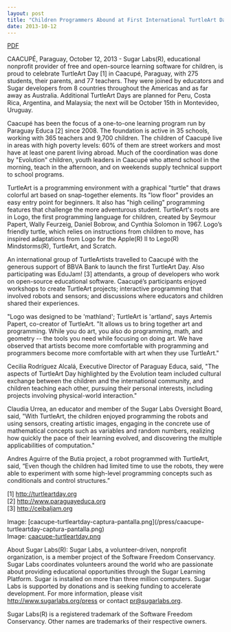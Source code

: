 ```yaml
---
layout: post
title: "Children Programmers Abound at First International TurtleArt Day"
date: 2013-10-12
---
```



[PDF](/press/SugarLabsPR-en.20131015.pdf)

CAACUPÉ, Paraguay, October 12, 2013 - Sugar Labs(R), educational nonprofit
provider of free and open-source learning software for children, is proud to
celebrate TurtleArt Day [1] in Caacupé, Paraguay, with 275 students, their
parents, and 77 teachers. They were joined by educators and Sugar developers
from 8 countries throughout the Americas and as far away as Australia.
Additional TurtleArt Days are planned for Peru, Costa Rica, Argentina, and
Malaysia; the next will be October 15th in Montevideo, Uruguay.

Caacupé has been the focus of a one-to-one learning program run by Paraguay
Educa [2] since 2008. The foundation is active in 35 schools, working with 365
teachers and 9,700 children. The children of Caacupé live in areas with high
poverty levels: 60% of them are street workers and most have at least one
parent living abroad. Much of the coordination was done by "Evolution"
children, youth leaders in Caacupé who attend school in the morning, teach in
the afternoon, and on weekends supply technical support to school programs.

TurtleArt is a programming environment with a graphical "turtle" that draws
colorful art based on snap-together elements. Its "low floor" provides an easy
entry point for beginners. It also has "high ceiling" programming features
that challenge the more adventurous student. TurtleArt's roots are in Logo,
the first programming language for children, created by Seymour Papert, Wally
Feurzeig, Daniel Bobrow, and Cynthia Solomon in 1967. Logo’s friendly turtle,
which relies on instructions from children to move, has inspired adaptations
from Logo for the Apple(R) II to Lego(R) Mindstorms(R), TurtleArt, and
Scratch.

An international group of TurtleArtists travelled to Caacupé with the generous
support of BBVA Bank to launch the first TurtleArt Day. Also participating was
EduJam! [3] attendants, a group of developers who work on open-source
educational software. Caacupé’s participants enjoyed workshops to create
TurtleArt projects; interactive programming that involved robots and sensors;
and discussions where educators and children shared their experiences.

"Logo was designed to be 'mathland'; TurtleArt is 'artland', says Artemis
Papert, co-creator of TurtleArt. "It allows us to bring together art and
programming. While you do art, you also do programming, math, and geometry --
the tools you need while focusing on doing art. We have observed that artists
become more comfortable with programming and programmers become more
comfortable with art when they use TurtleArt."

Cecilia Rodríguez Alcalá, Executive Director of Paraguay Educa, said, "The
aspects of TurtleArt Day highlighted by the Evolution team included cultural
exchange between the children and the international community, and children
teaching each other, pursuing their personal interests, including projects
involving physical-world interaction."

Claudia Urrea, an educator and member of the Sugar Labs Oversight Board, said,
"With TurtleArt, the children enjoyed programming the robots and using
sensors, creating artistic images, engaging in the concrete use of
mathematical concepts such as variables and random numbers, realizing how
quickly the pace of their learning evolved, and discovering the multiple
applicabilities of computation."

Andres Aguirre of the Butia project, a robot programmed with TurtleArt, said,
“Even though the children had limited time to use the robots, they were able
to experiment with some high-level programming concepts such as conditionals
and control structures.”

[1] <http://turtleartday.org>  
[2] <http://www.paraguayeduca.org>  
[3] <http://ceibaljam.org>

Image: [caacupe-turtleartday-captura-pantalla.png](/press/caacupe-
turtleartday-captura-pantalla.png)  
Image: [caacupe-turtleartday.png](/press/caacupe-turtleartday.png)

About Sugar Labs(R): Sugar Labs, a volunteer-driven, nonprofit organization,
is a member project of the Software Freedom Conservancy. Sugar Labs
coordinates volunteers around the world who are passionate about providing
educational opportunities through the Sugar Learning Platform. Sugar is
installed on more than three million computers. Sugar Labs is supported by
donations and is seeking funding to accelerate development. For more
information, please visit http://www.sugarlabs.org/press or contact
pr@sugarlabs.org.

Sugar Labs(R) is a registered trademark of the Software Freedom Conservancy.
Other names are trademarks of their respective owners.

